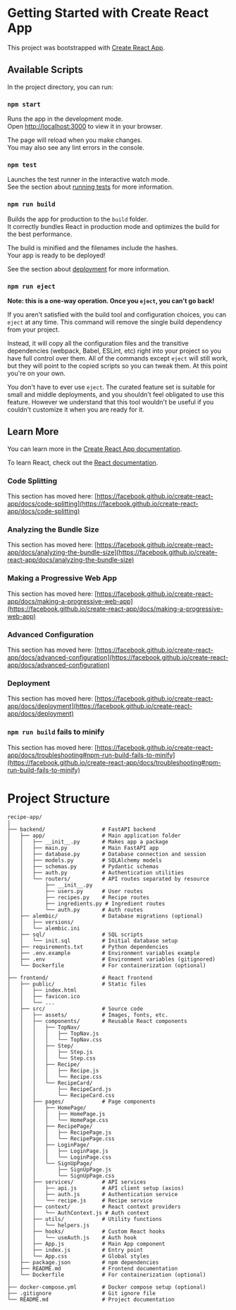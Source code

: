 # Getting Started with Create React App

This project was bootstrapped with [Create React App](https://github.com/facebook/create-react-app).

## Available Scripts

In the project directory, you can run:

### `npm start`

Runs the app in the development mode.\
Open [http://localhost:3000](http://localhost:3000) to view it in your browser.

The page will reload when you make changes.\
You may also see any lint errors in the console.

### `npm test`

Launches the test runner in the interactive watch mode.\
See the section about [running tests](https://facebook.github.io/create-react-app/docs/running-tests) for more information.

### `npm run build`

Builds the app for production to the `build` folder.\
It correctly bundles React in production mode and optimizes the build for the best performance.

The build is minified and the filenames include the hashes.\
Your app is ready to be deployed!

See the section about [deployment](https://facebook.github.io/create-react-app/docs/deployment) for more information.

### `npm run eject`

**Note: this is a one-way operation. Once you `eject`, you can't go back!**

If you aren't satisfied with the build tool and configuration choices, you can `eject` at any time. This command will remove the single build dependency from your project.

Instead, it will copy all the configuration files and the transitive dependencies (webpack, Babel, ESLint, etc) right into your project so you have full control over them. All of the commands except `eject` will still work, but they will point to the copied scripts so you can tweak them. At this point you're on your own.

You don't have to ever use `eject`. The curated feature set is suitable for small and middle deployments, and you shouldn't feel obligated to use this feature. However we understand that this tool wouldn't be useful if you couldn't customize it when you are ready for it.

## Learn More

You can learn more in the [Create React App documentation](https://facebook.github.io/create-react-app/docs/getting-started).

To learn React, check out the [React documentation](https://reactjs.org/).

### Code Splitting

This section has moved here: [https://facebook.github.io/create-react-app/docs/code-splitting](https://facebook.github.io/create-react-app/docs/code-splitting)

### Analyzing the Bundle Size

This section has moved here: [https://facebook.github.io/create-react-app/docs/analyzing-the-bundle-size](https://facebook.github.io/create-react-app/docs/analyzing-the-bundle-size)

### Making a Progressive Web App

This section has moved here: [https://facebook.github.io/create-react-app/docs/making-a-progressive-web-app](https://facebook.github.io/create-react-app/docs/making-a-progressive-web-app)

### Advanced Configuration

This section has moved here: [https://facebook.github.io/create-react-app/docs/advanced-configuration](https://facebook.github.io/create-react-app/docs/advanced-configuration)

### Deployment

This section has moved here: [https://facebook.github.io/create-react-app/docs/deployment](https://facebook.github.io/create-react-app/docs/deployment)

### `npm run build` fails to minify

This section has moved here: [https://facebook.github.io/create-react-app/docs/troubleshooting#npm-run-build-fails-to-minify](https://facebook.github.io/create-react-app/docs/troubleshooting#npm-run-build-fails-to-minify)


# Project Structure 
```
recipe-app/
│
├── backend/                  # FastAPI backend
│   ├── app/                  # Main application folder
│   │   ├── __init__.py       # Makes app a package
│   │   ├── main.py           # Main FastAPI app
│   │   ├── database.py       # Database connection and session
│   │   ├── models.py         # SQLAlchemy models
│   │   ├── schemas.py        # Pydantic schemas
│   │   ├── auth.py           # Authentication utilities
│   │   └── routers/          # API routes separated by resource
│   │       ├── __init__.py
│   │       ├── users.py      # User routes
│   │       ├── recipes.py    # Recipe routes
│   │       ├── ingredients.py # Ingredient routes
│   │       └── auth.py       # Auth routes
│   ├── alembic/              # Database migrations (optional)
│   │   ├── versions/
│   │   └── alembic.ini
│   ├── sql/                  # SQL scripts
│   │   └── init.sql          # Initial database setup
│   ├── requirements.txt      # Python dependencies
│   ├── .env.example          # Environment variables example
│   ├── .env                  # Environment variables (gitignored)
│   └── Dockerfile            # For containerization (optional)
│
├── frontend/                 # React frontend
│   ├── public/               # Static files
│   │   ├── index.html
│   │   ├── favicon.ico
│   │   └── ...
│   ├── src/                  # Source code
│   │   ├── assets/           # Images, fonts, etc.
│   │   ├── components/       # Reusable React components
│   │   │   ├── TopNav/
│   │   │   │   ├── TopNav.js
│   │   │   │   └── TopNav.css
│   │   │   ├── Step/
│   │   │   │   ├── Step.js
│   │   │   │   └── Step.css
│   │   │   ├── Recipe/
│   │   │   │   ├── Recipe.js
│   │   │   │   └── Recipe.css
│   │   │   └── RecipeCard/
│   │   │       ├── RecipeCard.js
│   │   │       └── RecipeCard.css
│   │   ├── pages/            # Page components
│   │   │   ├── HomePage/
│   │   │   │   ├── HomePage.js
│   │   │   │   └── HomePage.css
│   │   │   ├── RecipePage/
│   │   │   │   ├── RecipePage.js
│   │   │   │   └── RecipePage.css
│   │   │   ├── LoginPage/
│   │   │   │   ├── LoginPage.js
│   │   │   │   └── LoginPage.css
│   │   │   └── SignUpPage/
│   │   │       ├── SignUpPage.js
│   │   │       └── SignUpPage.css
│   │   ├── services/         # API services
│   │   │   ├── api.js        # API client setup (axios)
│   │   │   ├── auth.js       # Authentication service
│   │   │   └── recipe.js     # Recipe service
│   │   ├── context/          # React context providers
│   │   │   └── AuthContext.js # Auth context
│   │   ├── utils/            # Utility functions
│   │   │   └── helpers.js
│   │   ├── hooks/            # Custom React hooks
│   │   │   └── useAuth.js    # Auth hook
│   │   ├── App.js            # Main App component
│   │   ├── index.js          # Entry point
│   │   └── App.css           # Global styles
│   ├── package.json          # npm dependencies
│   ├── README.md             # Frontend documentation
│   └── Dockerfile            # For containerization (optional)
│
├── docker-compose.yml        # Docker compose setup (optional)
├── .gitignore                # Git ignore file
└── README.md                 # Project documentation
```